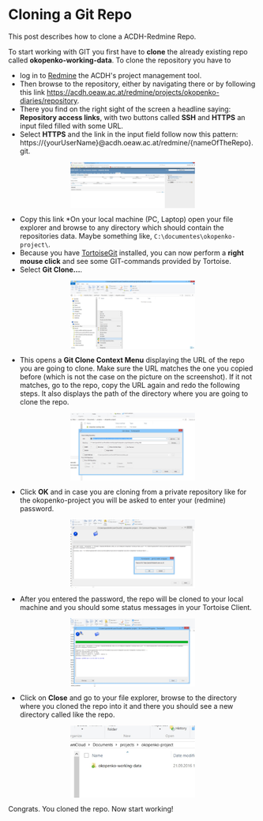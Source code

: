 # Cloning a Git Repo

This post describes how to clone a ACDH-Redmine Repo.

To start working with GIT you first have to **clone** the already existing repo called **okopenko-working-data**. To clone the repository you have to 

* log in to [Redmine](https://acdh.oeaw.ac.at/redmine/login) the ACDH's project management tool. 
* Then browse to the repository, either by navigating there or by following this link https://acdh.oeaw.ac.at/redmine/projects/okopenko-diaries/repository.
* There you find on the right sight of the screen a headline saying: **Repository access links**, with two buttons called **SSH** and **HTTPS** an input filed filled with some URL. 
* Select **HTTPS** and the link in the input field follow now this pattern: https://{yourUserName}@acdh.oeaw.ac.at/redmine/{nameOfTheRepo}.git.

<img style="display:block; margin-left: auto; margin-right: auto; width:50%" src="img/cloning-a-git-repo/2.jpg"/>

* Copy this link
*On your local machine (PC, Laptop) open your file explorer and browse to any directory which should contain the repositories data. Maybe something like, `C:\documentes\okopenko-project\`.
* Because you have [TortoiseGit](https://tortoisegit.org/) installed, you can now perform a **right mouse click** and see some GIT-commands provided by Tortoise. 
* Select **Git Clone...**.

<img style="display:block; margin-left: auto; margin-right: auto; width:50%" src="img/cloning-a-git-repo/1.jpg"/>

* This opens a **Git Clone Context Menu** displaying the URL of the repo you are going to clone. Make sure the URL matches the one you copied before (which is not the case on the picture on the screenshot). If it not matches, go to the repo, copy the URL again and redo the following steps. It also displays the path of the directory where you are going to clone the repo.

<img style="display:block; margin-left: auto; margin-right: auto; width:50%" src="img/cloning-a-git-repo/3a.jpg"/>

* Click **OK** and in case you are cloning from a private repository like for the okopenko-project you will be asked to enter your (redmine) password. 

<img style="display:block; margin-left: auto; margin-right: auto; width:50%" src="img/cloning-a-git-repo/3.jpg"/>

* After you entered the password, the repo will be cloned to your local machine and you should some status messages in your Tortoise Client. 

<img style="display:block; margin-left: auto; margin-right: auto; width:50%" src="img/cloning-a-git-repo/4.jpg"/>

* Click on **Close** and go to your file explorer, browse to the directory where you cloned the repo into it and there you should see a new directory called like the repo.

<img style="display:block; margin-left: auto; margin-right: auto; width:50%" src="img/cloning-a-git-repo/5.jpg"/>

Congrats. You cloned the repo. Now start working!